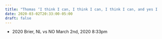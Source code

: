 ```yaml
---
title: "Thomas ‘I think I can, I think I can, I think I can, and yes I can!’ Scoffin"
date: 2020-03-02T20:33:00-05:00
draft: false
---
```

- 2020 Brier, NL vs NO March 2nd, 2020 8:33pm